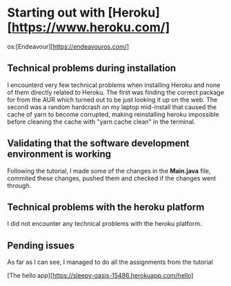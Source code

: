 # Starting out with [Heroku][https://www.heroku.com/]

os:[Endeavour][https://endeavouros.com/]


## Technical problems during installation

I encounterd very few technical problems when installing Heroku and none of them directly related to Heroku. The first was finding the correct package for from the AUR which turned out to be just looking it up on the web.
The second was a random hardcrash on my laptop mid-install that caused the cache of yarn to become corrupted, making reinstalling heroku impossible before cleaning
the cache with "yarn cache clean" in the terminal.

## Validating that the software development environment is working

Following the tutorial, I made some of the changes in the **Main.java** file, commited these changes, pushed them and checked if the changes went through.

## Technical problems with the heroku platform

I did not encounter any technical problems with the heroku platform.

## Pending issues

As far as I can see, I managed to do all the assignments from the tutorial


[The hello app][https://sleepy-oasis-15486.herokuapp.com/hello]


